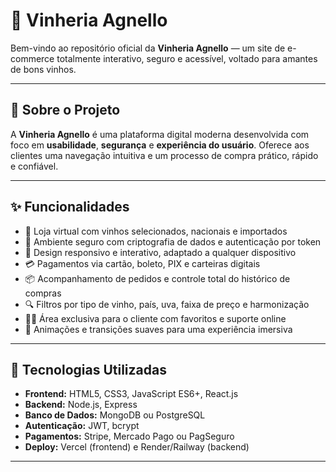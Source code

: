 # 🍷 Vinheria Agnello

Bem-vindo ao repositório oficial da **Vinheria Agnello** — um site de e-commerce totalmente interativo, seguro e acessível, voltado para amantes de bons vinhos.

---

## 📌 Sobre o Projeto

A **Vinheria Agnello** é uma plataforma digital moderna desenvolvida com foco em **usabilidade**, **segurança** e **experiência do usuário**. Oferece aos clientes uma navegação intuitiva e um processo de compra prático, rápido e confiável.

---

## ✨ Funcionalidades

- 🛒 Loja virtual com vinhos selecionados, nacionais e importados  
- 🔐 Ambiente seguro com criptografia de dados e autenticação por token  
- 📱 Design responsivo e interativo, adaptado a qualquer dispositivo  
- 💳 Pagamentos via cartão, boleto, PIX e carteiras digitais  
- 📦 Acompanhamento de pedidos e controle total do histórico de compras  
- 🔍 Filtros por tipo de vinho, país, uva, faixa de preço e harmonização  
- 🧑‍💼 Área exclusiva para o cliente com favoritos e suporte online  
- 🎨 Animações e transições suaves para uma experiência imersiva  

---

## 🧰 Tecnologias Utilizadas

- **Frontend:** HTML5, CSS3, JavaScript ES6+, React.js  
- **Backend:** Node.js, Express  
- **Banco de Dados:** MongoDB ou PostgreSQL  
- **Autenticação:** JWT, bcrypt  
- **Pagamentos:** Stripe, Mercado Pago ou PagSeguro  
- **Deploy:** Vercel (frontend) e Render/Railway (backend)

---
